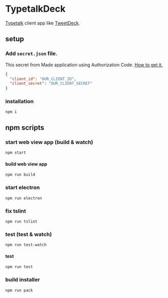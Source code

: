 # TypetalkDeck

[Typetalk](https://www.typetalk.com) client app like [TweetDeck](https://tweetdeck.twitter.com/).

## setup
### Add `secret.json` file.
This secret from Made application using Authorization Code.
[How to get it.](https://developer.nulab-inc.com/ja/docs/typetalk/#code)

```json
{
  "client_id": "OUR_CLIENT_ID",
  "client_secret": "OUR_CLIENT_SECRET"
}
```

### installation
```
npm i
```

## npm scripts
### start web view app (build & watch)
```
npm start
```

#### build web view app
```
npm run build
```

### start electron
```
npm run electron
```

### fix tslint
```
npm run tslint
```

### test (test & watch)
```
npm run test-watch
```

#### test
```
npm run test
```

### build installer
```
npm run pack
```
